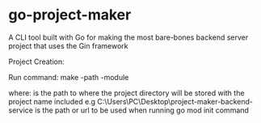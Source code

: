 # go-project-maker
A CLI tool built with Go for making the most bare-bones backend server project that uses the Gin framework

Project Creation:

Run command: make -path <project path> -module <module>

where:
<project path> is the path to where the project directory will be stored with the project name included e.g C:\Users\PC\Desktop\project-maker-backend-service
<module> is the path or url to be used when running go mod init command